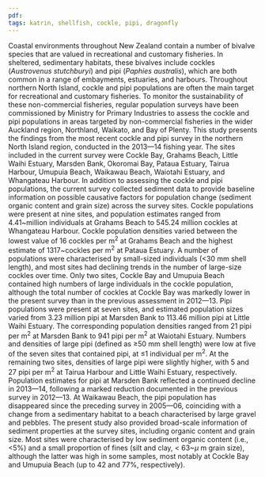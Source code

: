 ```yaml
---
pdf: 
tags: katrin, shellfish, cockle, pipi, dragonfly
---
```

Coastal environments throughout New Zealand contain a number of bivalve species that are valued in recreational and customary fisheries. In sheltered, sedimentary habitats, these bivalves include cockles (*Austrovenus stutchburyi*) and pipi (*Paphies australis*), which are both common in a range of embayments, estuaries, and harbours. Throughout northern North Island, cockle and pipi populations are often the main target for recreational and customary fisheries. To monitor the sustainability of these non-commercial fisheries, regular population surveys have been commissioned by Ministry for Primary Industries to assess the cockle and pipi populations in areas targeted by non-commercial fisheries in the wider Auckland region, Northland, Waikato, and Bay of Plenty. This study presents the findings from the most recent cockle and pipi survey in the northern North Island region, conducted in the 2013—14 fishing year. The sites included in the current survey were Cockle Bay, Grahams Beach, Little Waihi Estuary, Marsden Bank, Okoromai Bay, Pataua Estuary, Tairua Harbour, Umupuia Beach, Waikawau Beach, Waiotahi Estuary, and Whangateau Harbour. In addition to assessing the cockle and pipi populations, the current survey collected sediment data to provide baseline information on possible causative factors for population change (sediment organic content and grain size) across the survey sites. Cockle populations were present at nine sites, and population estimates ranged from 4.41~million individuals at Grahams Beach to 545.24 million cockles at Whangateau Harbour. Cockle population densities varied between the lowest value of 16 cockles per m<sup>2</sup> at Grahams Beach and the highest estimate of 1317~cockles per m<sup>2</sup> at Pataua Estuary. A number of populations were characterised by small-sized individuals (<30 mm shell length), and most sites had declining trends in the number of large-size cockles over time. Only two sites, Cockle Bay and Umupuia Beach contained high numbers of large individuals in the cockle population, although the total number of cockles at Cockle Bay was markedly lower in the present survey than in the previous assessment in 2012—13. Pipi populations were present at seven sites, and estimated population sizes varied from 3.23 million pipi at Marsden Bank to 113.46 million pipi at Little Waihi Estuary. The corresponding population densities ranged from 21 pipi per m<sup>2</sup> at Marsden Bank to 941 pipi per m<sup>2</sup> at Waiotahi Estuary. Numbers and densities of large pipi (defined as ≥50 mm shell length) were low at five of the seven sites that contained pipi, at ≤1 individual per m<sup>2</sup>. At the remaining two sites, densities of large pipi were slightly higher, with 5 and 27 pipi per m<sup>2</sup> at Tairua Harbour and Little Waihi Estuary, respectively. Population estimates for pipi at Marsden Bank reflected a continued decline in  2013—14, following a marked reduction documented in the previous survey in 2012—13. At Waikawau Beach, the pipi population has disappeared since the preceding survey in 2005—06, coinciding with a change from a sedimentary habitat to a beach characterised by large gravel and pebbles. The present study also provided broad-scale information of sediment properties at the survey sites, including organic content and grain size. Most sites were characterised by low sediment organic content (i.e., <5%) and a small proportion of fines (silt and clay, < 63~$\mu$ m grain size), although the latter was high in some samples, most notably at Cockle Bay and Umupuia Beach (up to 42 and 77%, respectively). 
